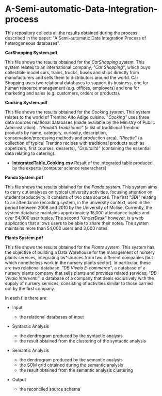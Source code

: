 # A-Semi-automatic-Data-Integration-process

This repository collects all the results obtained during the process described in the paper: "A Semi-automatic Data Integration Process of heterogeneous databases".


**CarShopping System.pdf**

This file shows the results obtained for the *CarShopping system*. This system relates to an international company, *"Car Shopping"*, which buys collectible model cars, trains, trucks, buses and ships directly from manufacturers and sells them to distributors around the world. Car Shopping uses two relational databases to support its business, one for human resource management (e.g. offices, employers) and one for marketing and sales (e.g. customers, orders or products).

**Cooking System.pdf**

This file shows the results obtained for the *Cooking system*. This system relates to the world of Trentino Alto Adige cuisine. *"Cooking"* uses three data sources relational databases (made available by the Ministry of Public Administration) . *"Prodotti Tradizionali"* (a list of traditional Trentino products by name, category, curiosity, description, conservation/processing methods and production area), *"Ricette"* (a collection of typical Trentino recipes with traditional products such as appetizers, first courses, desserts), *"Ospitalità"* (containing the essential data relating to catering).

* **IntegratedTable_Cooking.csv** Result of the integrated table produced by the experts (computer science reserachers) 
 
 
**Panda System.pdf**

This file shows the results obtained for the *Panda system*. This system aims to carry out analyses on typical university activities, focusing attention on student productivity. It consists of two data sources. The first "*SDI"* relating to an attendance recording system, in the university context, used in the period between 2008 and 2010 by the University of Molise. Currently, the system database maintains approximately 18,000 attendance tuples and over 54,000 user tuples. The second *"UnderDesk"* however, is a web application that allows users to be able to share their notes. The system maintains more than 54,000 users and 3,000 notes.

**Plants System.pdf**

This file shows the results obtained for the *Plants system*. This system has the objective of building a Data Warehouse for the management of nursery plants services, integrating tw*sources from two different companies (but which nonetheless work in the nursery plants sector). In particular, these are two relational database. *"DB Vivaio E-commerce"*, a database of a nursery plants company that sells plants and provides related services; *"DB Vivaio Interventi"*, a database of a company that deals exclusively with the supply of nursery services, consisting of activities similar to those carried out by the first company.


In each file there are:
* Input
  * the relational databases of input

* Syntactic Analysis
  * the dendrogram produced by the syntactic analysis
  * the result obtained from the clustering of the syntactic analysis

* Semantic Analysis
  * the dendrogram produced by the semantic analysis
  * the SOM grid obtained during the semantic analysis
  * the result obtained from the semantic analysis clustering

* Output
  * the reconciled source schema

